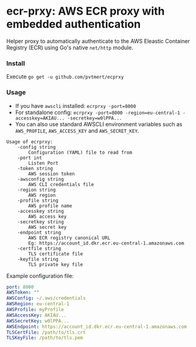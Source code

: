 
# ecr-prxy: AWS ECR proxy with embedded authentication

Helper proxy to automatically authenticate to the AWS Eleastic Container Registry (ECR) using Go's native `net/http` module.

### Install

Execute `go get -u github.com/pvtmert/ecprxy`

### Usage

- If you have `awscli` installed: `ecrprxy -port=8000`
- For standalone config: `ecrprxy -port=8000 -region=eu-central-1 -accesskey=AKIAU... -secretkey=w0lPPA...`
- You can also use standard AWSCLI environment variables such as `AWS_PROFILE`, `AWS_ACCESS_KEY` and `AWS_SECRET_KEY`.

```
Usage of ecrprxy:
	-config string
		Configuration (YAML) file to read from
	-port int
		Listen Port
	-token string
		AWS session token
	-awsconfig string
		AWS CLI credentials file
	-region string
		AWS region
	-profile string
		AWS profile name
	-accesskey string
		AWS access key
	-secretkey string
		AWS secret key
	-endpoint string
		AWS ECR registry canonical URL
		Eg: https://account_id.dkr.ecr.eu-central-1.amazonaws.com
	-certfile string
		TLS certificate file
	-keyfile string
		TLS private key file
```

Example configuration file:
```yml
port: 8000
AWSToken: ""
AWSConfig: ~/.aws/credentials
AWSRegion: eu-central-1
AWSProfile: myProfile
AWSAccessKey: AKIAU...
AWSSecretKey: w0lPPA...
AWSEndpoint: https://account_id.dkr.ecr.eu-central-1.amazonaws.com
TLSCertFile: /path/to/tls.crt
TLSKeyFile: /path/to/tls.pem
```
